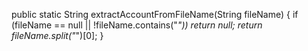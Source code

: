  public static String extractAccountFromFileName(String fileName) {
        if (fileName == null || !fileName.contains("_")) return null;
        return fileName.split("_")[0];
    }
